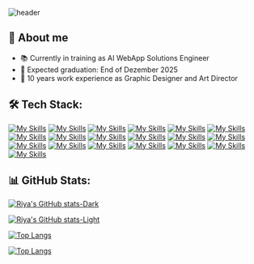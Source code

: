 ![header](https://capsule-render.vercel.app/api?text=Hi,%20I'm%20Riya%20👋&animation=fadeIn&fontAlign=24&fontAlignY=28&fontSize=46&fontColor=53517A&desc=An%20aspiring%20Frontend-Developer%20in%20training%20👩🏻‍💻&descSize=34&descAlign=47&descAlignY=48&height=300&type=waving&color=20:72efdd,90:B156E8)

<!-- ## Hi, I'm Riya 👋
An aspiring Frontend-Developer in training 👩🏻‍💻 -->

## 🍥 About me
- 📚 Currently in training as AI WebApp Solutions Engineer 
- 🚀 Expected graduation: End of Dezember 2025
- 🎨 10 years work experience as Graphic Designer and Art Director  

## 🛠️ Tech Stack:
<!-- Static icons:
[![My Skills](https://skillicons.dev/icons?i=html,css,tailwind,js,ts,react,vscode,vite,npm,git,github,postman,netlify,supabase,figma,xd,ae,ai,ps&perline=10)](https://skillicons.dev) -->

[![My Skills](https://skillicons.dev/icons?i=html)](https://skillicons.dev)
[![My Skills](https://skillicons.dev/icons?i=css)](https://skillicons.dev)
[![My Skills](https://skillicons.dev/icons?i=tailwind)](https://skillicons.dev)
[![My Skills](https://skillicons.dev/icons?i=js)](https://skillicons.dev)
[![My Skills](https://skillicons.dev/icons?i=ts)](https://skillicons.dev)
[![My Skills](https://skillicons.dev/icons?i=react)](https://skillicons.dev)
[![My Skills](https://skillicons.dev/icons?i=vscode)](https://skillicons.dev)
[![My Skills](https://skillicons.dev/icons?i=vite)](https://skillicons.dev)
[![My Skills](https://skillicons.dev/icons?i=npm)](https://skillicons.dev)
[![My Skills](https://skillicons.dev/icons?i=git)](https://skillicons.dev)
[![My Skills](https://skillicons.dev/icons?i=github)](https://skillicons.dev)
[![My Skills](https://skillicons.dev/icons?i=postman)](https://skillicons.dev)
[![My Skills](https://skillicons.dev/icons?i=netlify)](https://skillicons.dev)
[![My Skills](https://skillicons.dev/icons?i=supabase)](https://skillicons.dev)
[![My Skills](https://skillicons.dev/icons?i=figma)](https://skillicons.dev)
[![My Skills](https://skillicons.dev/icons?i=xd)](https://skillicons.dev)
[![My Skills](https://skillicons.dev/icons?i=ae)](https://skillicons.dev)
[![My Skills](https://skillicons.dev/icons?i=ai)](https://skillicons.dev)
[![My Skills](https://skillicons.dev/icons?i=ps)](https://skillicons.dev)

## 📊 GitHub Stats:

[![Riya's GitHub stats-Dark](https://github-readme-stats.vercel.app/api?username=riyaueng&custom_title=Riya's+GitHub+Stats&show_icons=true&theme=nightowl#gh-dark-mode-only)](https://github.com/riyaueng/github-readme-stats#gh-dark-mode-only)

[![Riya's GitHub stats-Light](https://github-readme-stats.vercel.app/api?username=riyaueng&custom_title=Riya's+GitHub+Stats&show_icons=true&theme=catppuccin_latte&title_color=12C7B7&bg_color=00000000#gh-light-mode-only)](https://github.com/riyaueng/github-readme-stats#gh-light-mode-only)

[![Top Langs](https://github-readme-stats.vercel.app/api/top-langs/?username=riyaueng&layout=compact&theme=nightowl&title_color0B389E1#gh-dark-mode-only)](https://github.com/riyaueng/github-readme-stats#gh-dark-mode-only)

[![Top Langs](https://github-readme-stats.vercel.app/api/top-langs/?username=riyaueng&layout=compact&title_color=12C7B7#gh-light-mode-only)](https://github.com/riyaueng/github-readme-stats#gh-light-mode-only)

